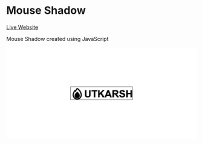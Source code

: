 Mouse Shadow
============  

[Live Website](https://utkarshpathrabe.github.io/Mouse-Shadow/)  

Mouse Shadow created using JavaScript  

![Main Page](./assets/main_page.png)  